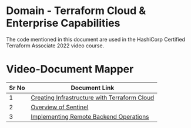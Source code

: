 # Domain  - Terraform Cloud & Enterprise Capabilities

The code mentioned in this document are used in the HashiCorp Certified Terraform Associate 2022 video course.


# Video-Document Mapper

| Sr No | Document Link |
| ------ | ------ |
| 1 | [Creating Infrastructure with Terraform Cloud][PlDa] |
| 2 | [Overview of Sentinel][PlDb] |
| 3 | [Implementing Remote Backend Operations][PlDc] |




   [PlDa]: <./terraform-cloud.md>
   [PlDb]: <./sentinel.md>
   [PlDc]: <./remote-backend.md>
